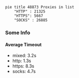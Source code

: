 
```mermaid
pie title 48873 Proxies in list
    "HTTP" : 21325
    "HTTPS": 5667
    "SOCKS" : 26885
```

### Some Info
#### Average Timeout

- mixed: 3.2s
- http: 1.3s
- https: 8.3s
- socks: 4.7s